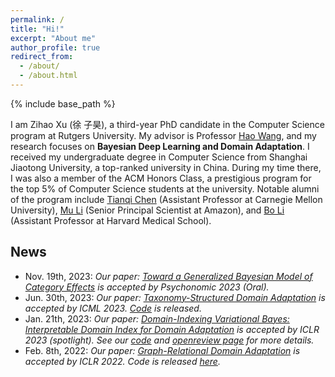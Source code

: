 ```yaml
---
permalink: /
title: "Hi!"
excerpt: "About me"
author_profile: true
redirect_from:
  - /about/
  - /about.html
---
```


{% include base_path %}

I am Zihao Xu (徐 子昊), a third-year PhD candidate in the Computer Science program at Rutgers University. My advisor is Professor [Hao Wang](http://www.wanghao.in/), and my research focuses on **Bayesian Deep Learning and Domain Adaptation**.
I received my undergraduate degree in Computer Science from Shanghai Jiaotong University, a top-ranked university in China. During my time there, I was also a member of the ACM Honors Class, a prestigious program for the top 5% of Computer Science students at the university. Notable alumni of the program include [Tianqi Chen](https://tqchen.com/) (Assistant Professor at Carnegie Mellon University), [Mu Li](https://www.linkedin.com/in/mulicmu/) (Senior Principal Scientist at Amazon), and [Bo Li](https://lilab-bcb.github.io/) (Assistant Professor at Harvard Medical School).

<!-- ## News
**Nov. 19th, 2023** Our paper: [Toward a Generalized Bayesian Model of Category Effects](https://osf.io/preprints/psyarxiv/9a7ft/) is accepted by Psychonomic 2023 (Oral).<br>
<br>**Oct. 6th, 2023**: The [official implementation](https://github.com/Wang-ML-Lab/TSDA) for TSDA is released!<br>
<br>**Jun. 30th, 2023**: Our paper: [Taxonomy-Structured Domain Adaptation](https://arxiv.org/abs/2306.07874) is accepted by ICML 2023. [Code](https://github.com/Wang-ML-Lab/TSDA) will be released soon.<br>
<br>**Jan. 21th, 2023**: Our paper: [Domain-Indexing Variational Bayes: Interpretable Domain Index for Domain Adaptation](https://arxiv.org/abs/2302.02561) is accepted by ICLR 2023 (spotlight). See our [code](https://github.com/Wang-ML-Lab/VDI) and [openreview page](https://openreview.net/forum?id=pxStyaf2oJ5) for more details.<br>
<br>**Feb. 8th, 2022**: Our paper: [Graph-Relational Domain Adaptation](https://arxiv.org/abs/2202.03628) is accepted by ICLR 2022. Code is released [here](https://github.com/Wang-ML-Lab/GRDA).<br> -->

## News
- Nov. 19th, 2023: *Our paper: [Toward a Generalized Bayesian Model of Category Effects](https://osf.io/preprints/psyarxiv/9a7ft/) is accepted by Psychonomic 2023 (Oral).*
- Jun. 30th, 2023: *Our paper: [Taxonomy-Structured Domain Adaptation](https://arxiv.org/abs/2306.07874) is accepted by ICML 2023. [Code](https://github.com/Wang-ML-Lab/TSDA) is released.*
- Jan. 21th, 2023: *Our paper: [Domain-Indexing Variational Bayes: Interpretable Domain Index for Domain Adaptation](https://arxiv.org/abs/2302.02561) is accepted by ICLR 2023 (spotlight). See our [code](https://github.com/Wang-ML-Lab/VDI) and [openreview page](https://openreview.net/forum?id=pxStyaf2oJ5) for more details.*
- Feb. 8th, 2022: *Our paper: [Graph-Relational Domain Adaptation](https://arxiv.org/abs/2202.03628) is accepted by ICLR 2022. Code is released [here](https://github.com/Wang-ML-Lab/GRDA).*

<!-- # Selected Publications 

(where selection is completely based on my own bias, and "*" denotes equal contribution)
"*" indicates equal contribution.

{% for post in site.publications reversed %}
  {% if post.selected %}
  {% include archive-pub-short.html %}
  {% endif %}
{% endfor %} -->



<!-- ----
#  -->

<!-- ** Research Opportunities **: I am always open for new cooperation. If you are a student of Rutgers and interested in generalization problem of machine learning (specifically, domain adaptation and domain generalization), send me an email (zihao.xu@rutgers.edu) to see if we could   -->

<!-- Welcome to my website! Just here for my CV? You can download that [here](/files/Kurchin_CV.pdf). Please check out ways to reach me as well as my various other homes on the web in the menu (either to the left or above, depending on your screen resolution) and click the links at the top of the page to check out some of my other experience and work!

## What do/did I do?

**As of September 1, 2022, I will be an Assistant Research Professor in Materials Science and Engineering at Carnegie Mellon!** Please feel free to reach out if you are interested in working together, either collaboratively or as a mentee.

I'm a computational materials scientist (with significant previous experimental experience), until recently a Molecular Sciences Software Institute Postdoctoral Fellow working in the group of [Venkat Viswanathan](http://www.andrew.cmu.edu/user/venkatv/index.html) on discovery of battery and catalyst materials, with affiliations in the Departments of Mechanical Engineering and Materials Science and Engineering. I am the lead developer of the [Chemellia](https://github.com/Chemellia) "machine learning with atoms" ecosystem, in particular the [ChemistryFeaturization](https://chemellia.github.io/ChemistryFeaturization.jl/stable/) and [AtomicGraphNets](https://github.com/Chemellia/AtomicGraphNets.jl) packages.

Previously, I did my PhD in Materials Science and Engineering in the [Photovoltaics Research Lab](http://pv.mit.edu) at MIT, where I performed first-principles simulations to understand defect physics in solar cell materials (in close collaboration with [Vladan Stevanovic](https://scholar.google.com/citations?user=itfRzZAAAAAJ&hl=en) of the Colorado School of Mines and National Renewable Energy Lab) as well as high-throughput device-level simulations to use Bayesian inference along with experimental data to more quickly and accurately measure fundamental materials properties. Prior to that, I received my MPhil in Materials Science and Metallurgy from the University of Cambridge, supported by a Gates Cambridge Scholarship.

## What do I care about?
My overarching goal in my work is to have an impact on the existential problem of climate change through improving renewable energy technology. I've also been involved in renewables-related outreach through [Project Bright](http://campuspress.yale.edu/projectbright/) at Yale as well as various organizations at MIT including the PVLab, the [MIT Energy Club](https://www.mitenergyclub.org) (where I led the Solar/Grid community for two years), the Office of Sustainability, Fossil Free MIT, and the [Science Policy Initiative](https://mitspi.squarespace.com).

Since my time as an undergrad in physics at Yale, I've also been devoted to the cause of increasing representation of women (and other URG's) in STEM fields. In 2012, I helped to organize the Northeast [Conference for Undergraduate Women in Physics](https://www.aps.org/programs/women/workshops/cuwip.cfm), and I returned to the conference as a graduate student speaker 2015. At MIT, I served as co-president of Women of Materials Science (WoMS).
-->
